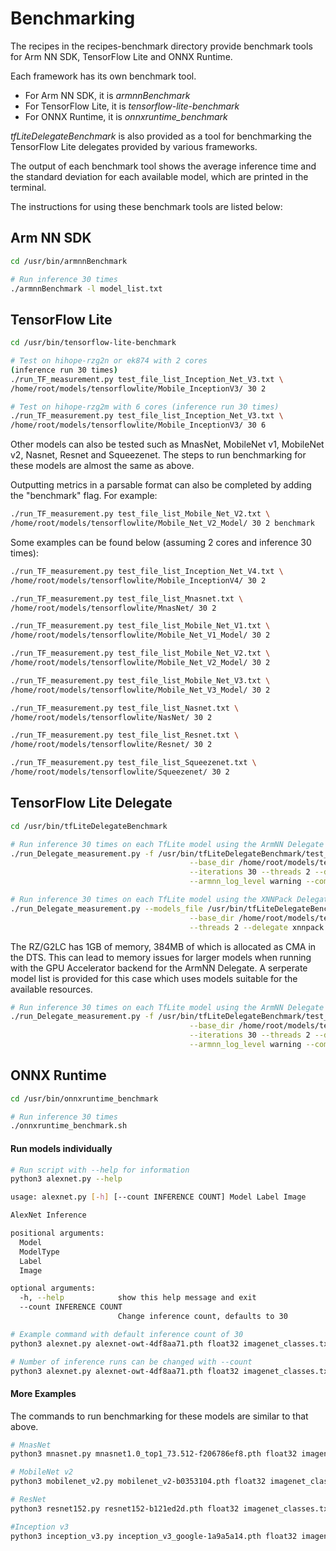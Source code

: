 # Benchmarking

The recipes in the recipes-benchmark directory provide benchmark tools for
Arm NN SDK, TensorFlow Lite and ONNX Runtime.

Each framework has its own benchmark tool.

* For Arm NN SDK, it is *armnnBenchmark*
* For TensorFlow Lite, it is *tensorflow-lite-benchmark*
* For ONNX Runtime, it is *onnxruntime_benchmark*

*tfLiteDelegateBenchmark* is also provided as a tool for benchmarking the
TensorFlow Lite delegates provided by various frameworks.

The output of each benchmark tool shows the average inference time and the
standard deviation for each available model, which are printed in the terminal.

The instructions for using these benchmark tools are listed below:

## Arm NN SDK
```bash
cd /usr/bin/armnnBenchmark

# Run inference 30 times
./armnnBenchmark -l model_list.txt
```

## TensorFlow Lite
```bash
cd /usr/bin/tensorflow-lite-benchmark

# Test on hihope-rzg2n or ek874 with 2 cores
(inference run 30 times)
./run_TF_measurement.py test_file_list_Inception_Net_V3.txt \
/home/root/models/tensorflowlite/Mobile_InceptionV3/ 30 2

# Test on hihope-rzg2m with 6 cores (inference run 30 times)
./run_TF_measurement.py test_file_list_Inception_Net_V3.txt \
/home/root/models/tensorflowlite/Mobile_InceptionV3/ 30 6
```

Other models can also be tested such as MnasNet, MobileNet v1, MobileNet v2,
Nasnet, Resnet and Squeezenet. The steps to run benchmarking for these models
are almost the same as above.

Outputting metrics in a parsable format can also be completed by adding the
"benchmark" flag. For example:
```bash
./run_TF_measurement.py test_file_list_Mobile_Net_V2.txt \
/home/root/models/tensorflowlite/Mobile_Net_V2_Model/ 30 2 benchmark
```

Some examples can be found below (assuming 2 cores and inference 30 times):

```bash
./run_TF_measurement.py test_file_list_Inception_Net_V4.txt \
/home/root/models/tensorflowlite/Mobile_InceptionV4/ 30 2

./run_TF_measurement.py test_file_list_Mnasnet.txt \
/home/root/models/tensorflowlite/MnasNet/ 30 2

./run_TF_measurement.py test_file_list_Mobile_Net_V1.txt \
/home/root/models/tensorflowlite/Mobile_Net_V1_Model/ 30 2

./run_TF_measurement.py test_file_list_Mobile_Net_V2.txt \
/home/root/models/tensorflowlite/Mobile_Net_V2_Model/ 30 2

./run_TF_measurement.py test_file_list_Mobile_Net_V3.txt \
/home/root/models/tensorflowlite/Mobile_Net_V3_Model/ 30 2

./run_TF_measurement.py test_file_list_Nasnet.txt \
/home/root/models/tensorflowlite/NasNet/ 30 2

./run_TF_measurement.py test_file_list_Resnet.txt \
/home/root/models/tensorflowlite/Resnet/ 30 2

./run_TF_measurement.py test_file_list_Squeezenet.txt \
/home/root/models/tensorflowlite/Squeezenet/ 30 2
```

## TensorFlow Lite Delegate
```bash
cd /usr/bin/tfLiteDelegateBenchmark

# Run inference 30 times on each TfLite model using the ArmNN Delegate
./run_Delegate_measurement.py -f /usr/bin/tfLiteDelegateBenchmark/test_model_list_delegate.txt \
                                        --base_dir /home/root/models/tensorflowlite/ \
                                        --iterations 30 --threads 2 --delegate armnn \
                                        --armnn_log_level warning --compute CpuAcc

# Run inference 30 times on each TfLite model using the XNNPack Delegate
./run_Delegate_measurement.py --models_file /usr/bin/tfLiteDelegateBenchmark/test_model_list_delegate.txt \
                                        --base_dir /home/root/models/tensorflowlite/ --iterations 30 \
                                        --threads 2 --delegate xnnpack
```

The RZ/G2LC has 1GB of memory, 384MB of which is allocated as CMA in the DTS. This can lead to memory issues
for larger models when running with the GPU Accelerator backend for the ArmNN Delegate. A serperate model
list is provided for this case which uses models suitable for the available resources.
```bash
# Run inference 30 times on each TfLite model using the ArmNN Delegate and the GPU Accelerator
./run_Delegate_measurement.py -f /usr/bin/tfLiteDelegateBenchmark/test_model_list_delegate_low_mem.txt \
                                        --base_dir /home/root/models/tensorflowlite/ \
                                        --iterations 30 --threads 2 --delegate armnn \
                                        --armnn_log_level warning --compute GpuAcc
```

## ONNX Runtime
```bash
cd /usr/bin/onnxruntime_benchmark

# Run inference 30 times
./onnxruntime_benchmark.sh
```

#### Run models individually
```bash
# Run script with --help for information
python3 alexnet.py --help

usage: alexnet.py [-h] [--count INFERENCE COUNT] Model Label Image

AlexNet Inference

positional arguments:
  Model
  ModelType
  Label
  Image

optional arguments:
  -h, --help            show this help message and exit
  --count INFERENCE COUNT
                        Change inference count, defaults to 30

# Example command with default inference count of 30
python3 alexnet.py alexnet-owt-4df8aa71.pth float32 imagenet_classes.txt grace_hopper.jpg

# Number of inference runs can be changed with --count
python3 alexnet.py alexnet-owt-4df8aa71.pth float32 imagenet_classes.txt grace_hopper.jpg --count 50
```

#### More Examples
The commands to run benchmarking for these models are similar to
that above.

```bash
# MnasNet
python3 mnasnet.py mnasnet1.0_top1_73.512-f206786ef8.pth float32 imagenet_classes.txt grace_hopper.jpg

# MobileNet v2
python3 mobilenet_v2.py mobilenet_v2-b0353104.pth float32 imagenet_classes.txt grace_hopper.jpg

# ResNet
python3 resnet152.py resnet152-b121ed2d.pth float32 imagenet_classes.txt grace_hopper.jpg

#Inception v3
python3 inception_v3.py inception_v3_google-1a9a5a14.pth float32 imagenet_classes.txt grace_hopper.jpg
```
